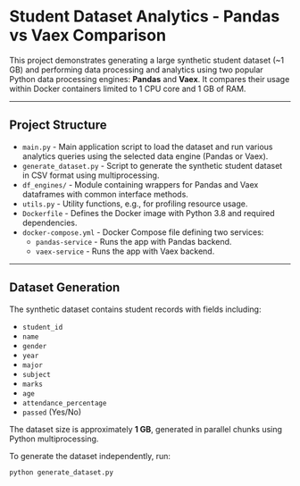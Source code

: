 # Student Dataset Analytics - Pandas vs Vaex Comparison

This project demonstrates generating a large synthetic student dataset (~1 GB) and performing data processing and analytics using two popular Python data processing engines: **Pandas** and **Vaex**. It compares their usage within Docker containers limited to 1 CPU core and 1 GB of RAM.

---

## Project Structure

- `main.py` - Main application script to load the dataset and run various analytics queries using the selected data engine (Pandas or Vaex).
- `generate_dataset.py` - Script to generate the synthetic student dataset in CSV format using multiprocessing.
- `df_engines/` - Module containing wrappers for Pandas and Vaex dataframes with common interface methods.
- `utils.py` - Utility functions, e.g., for profiling resource usage.
- `Dockerfile` - Defines the Docker image with Python 3.8 and required dependencies.
- `docker-compose.yml` - Docker Compose file defining two services:
  - `pandas-service` - Runs the app with Pandas backend.
  - `vaex-service` - Runs the app with Vaex backend.

---

## Dataset Generation

The synthetic dataset contains student records with fields including:

- `student_id`
- `name`
- `gender`
- `year`
- `major`
- `subject`
- `marks`
- `age`
- `attendance_percentage`
- `passed` (Yes/No)

The dataset size is approximately **1 GB**, generated in parallel chunks using Python multiprocessing.

To generate the dataset independently, run:

```bash
python generate_dataset.py

